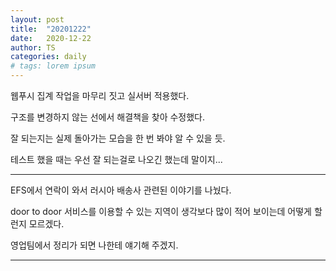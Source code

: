 ```yaml
---
layout: post
title:  "20201222"
date:   2020-12-22
author: TS
categories: daily
# tags: lorem ipsum
---
```


웹푸시 집계 작업을 마무리 짓고 실서버 적용했다.

구조를 변경하지 않는 선에서 해결책을 찾아 수정했다.

잘 되는지는 실제 돌아가는 모습을 한 번 봐야 알 수 있을 듯.

테스트 했을 때는 우선 잘 되는걸로 나오긴 했는데 말이지...

---

EFS에서 연락이 와서 러시아 배송사 관련된 이야기를 나눴다.

door to door 서비스를 이용할 수 있는 지역이 생각보다 많이 적어 보이는데 어떻게 할런지 모르겠다.

영업팀에서 정리가 되면 나한테 얘기해 주겠지.

---
